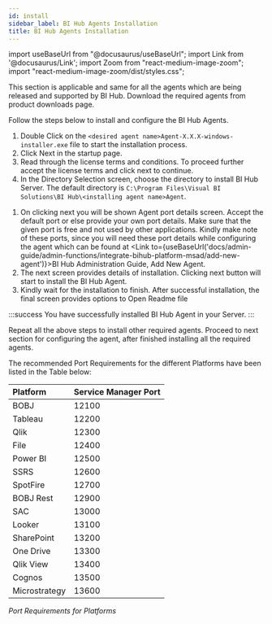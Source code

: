 ```yaml
---
id: install
sidebar_label: BI Hub Agents Installation
title: BI Hub Agents Installation
---
```


import useBaseUrl from "@docusaurus/useBaseUrl";
import Link from '@docusaurus/Link';
import Zoom from "react-medium-image-zoom";
import "react-medium-image-zoom/dist/styles.css";

This section is applicable and same for all the agents which are being released and supported by BI Hub.
Download the required agents from product downloads page.

Follow the steps below to install and configure the BI Hub Agents.

1. Double Click on the `<desired agent name>Agent-X.X.X-windows-installer.exe` file to start the installation process.
1. Click Next in the startup page.
1. Read through the license terms and conditions. To proceed further accept the license terms and click next to continue.
1. In the Directory Selection screen, choose the directory to install BI Hub Server.  The default directory is `C:\Program Files\Visual BI Solutions\BI Hub\<installing agent name>Agent`.
<!-- Present Default directory:  `C:\Program Files\Visual BI Solutions\VBI View\<installing agent name>Agent` keep same as the product : Check with Nithya-->
1. On clicking next you will be shown Agent port details screen. Accept the default port or else provide your own port details. Make sure that the given port is free and not used by other applications. Kindly make note of these ports, since you will need these port details while configuring the agent which can be found at <Link to={useBaseUrl('docs/admin-guide/admin-functions/integrate-bihub-platform-msad/add-new-agent')}>BI Hub Administration Guide,  Add New Agent</Link>.
1. The next screen provides details of installation. Clicking next button will start to install the BI Hub Agent.
1. Kindly wait for the installation to finish. After successful installation, the final screen provides options to Open Readme file

:::success
You have successfully installed BI Hub Agent in your Server.
:::

Repeat all the above steps to install other required agents. Proceed to next section for configuring the agent, after finished installing all the required agents.

The recommended Port Requirements for the different Platforms have been listed in the Table below:

| Platform | Service Manager Port |
| :--- | :--- |
| BOBJ | 12100 |
| Tableau | 12200 |
| Qlik | 12300 |
| File | 12400 |
| Power BI | 12500 |
| SSRS | 12600 |
| SpotFire | 12700 |
| BOBJ Rest | 12900 |
| SAC | 13000 |
| Looker | 13100 |
| SharePoint | 13200 |
| One Drive | 13300 |
| Qlik View | 13400 |
| Cognos | 13500 |
| Microstrategy | 13600 |

*Port Requirements for Platforms*